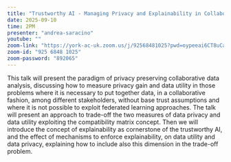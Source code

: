 ```yaml
---
title: "Trustworthy AI - Managing Privacy and Explainability in Collaborative Data Analysis"
date: 2025-09-10
time: 2PM
presenter: "andrea-saracino"
youtube: ""
zoom-link: "https://york-ac-uk.zoom.us/j/92568481025?pwd=oypeeai6CT8uCaYsHqIiuDKD1LuCNn.1"
zoom-id: "925 6848 1025"
zoom-password: "892065"
---
```


This talk will present the paradigm of privacy preserving collaborative data analysis, discussing how to measure privacy gain and data utility in those problems where it is necessary to put together data, in a collaborative fashion, among different stakeholders, without base trust assumptions and where it is not possible to exploit federated learning approaches. The talk will present an approach to trade-off the two measures of data privacy and data utility exploiting the compatibility matrix concept. Then we will introduce the concept of explainability as cornerstone of the trustworthy AI, and the effect of mechanisms to enforce explainability, on data utility and data privacy, explaining how to include also this dimension in the trade-off problem.
